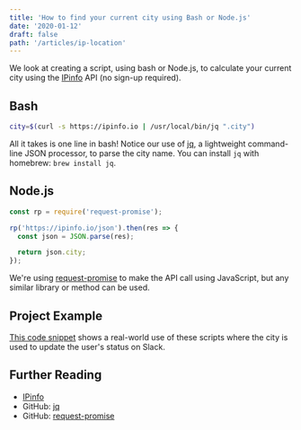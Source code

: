 ```yaml
---
title: 'How to find your current city using Bash or Node.js'
date: '2020-01-12'
draft: false
path: '/articles/ip-location'
---
```


We look at creating a script, using bash or Node.js, to calculate your current city using the [IPinfo](https://ipinfodb.com/) API (no sign-up required).

## Bash

```bash
city=$(curl -s https://ipinfo.io | /usr/local/bin/jq ".city")
```

All it takes is one line in bash! Notice our use of [jq](https://github.com/stedolan/jq), a lightweight command-line JSON processor, to parse the city name. You can install `jq` with homebrew: `brew install jq`.

## Node.js

```js
const rp = require('request-promise');

rp('https://ipinfo.io/json').then(res => {
  const json = JSON.parse(res);

  return json.city;
});
```

We're using [request-promise](https://github.com/request/request-promise) to make the API call using JavaScript, but any similar library or method can be used.

## Project Example

[This code snippet](https://github.com/trybick/slack-location-manager/blob/master/src/setStatus/calculateEmoji.js#L27) shows a real-world use of these scripts where the city is used to update the user's status on Slack.

## Further Reading

- [IPinfo](https://ipinfodb.com/)
- GitHub: [jq](https://github.com/stedolan/jq)
- GitHub: [request-promise](https://github.com/request/request-promise)
